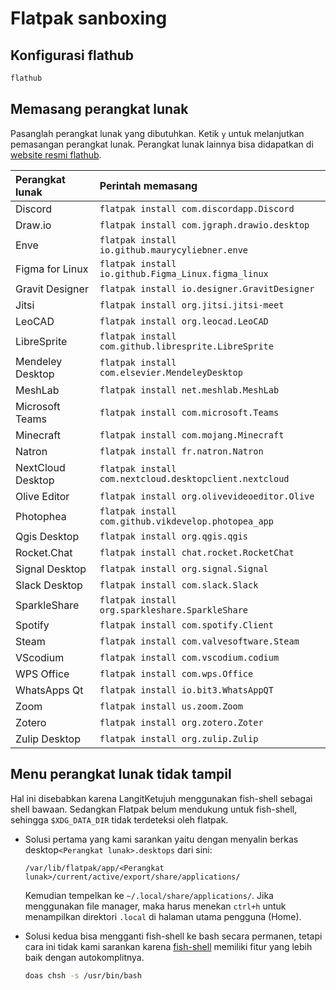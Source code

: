 # Flatpak sanboxing

## Konfigurasi flathub

```sh
flathub
```

## Memasang perangkat lunak

Pasanglah perangkat lunak yang dibutuhkan. Ketik `y` untuk melanjutkan pemasangan perangkat lunak. Perangkat lunak lainnya bisa didapatkan di [website resmi flathub](https://flathub.org/).

| Perangkat lunak   | Perintah memasang                                       |
| :---------------- | :------------------------------------------------------ |
| Discord           | `flatpak install com.discordapp.Discord`                |
| Draw.io           | `flatpak install com.jgraph.drawio.desktop`             |
| Enve              | `flatpak install io.github.maurycyliebner.enve`         |
| Figma for Linux   | `flatpak install io.github.Figma_Linux.figma_linux`     |
| Gravit Designer   | `flatpak install io.designer.GravitDesigner`            |
| Jitsi             | `flatpak install org.jitsi.jitsi-meet`                  |
| LeoCAD            | `flatpak install org.leocad.LeoCAD`                     |
| LibreSprite       | `flatpak install com.github.libresprite.LibreSprite`    |
| Mendeley Desktop  | `flatpak install com.elsevier.MendeleyDesktop`          |
| MeshLab           | `flatpak install net.meshlab.MeshLab`                   |
| Microsoft Teams   | `flatpak install com.microsoft.Teams`                   |
| Minecraft         | `flatpak install com.mojang.Minecraft`                  |
| Natron            | `flatpak install fr.natron.Natron`                      |
| NextCloud Desktop | `flatpak install com.nextcloud.desktopclient.nextcloud` |
| Olive Editor      | `flatpak install org.olivevideoeditor.Olive`            |
| Photophea         | `flatpak install com.github.vikdevelop.photopea_app`    |
| Qgis Desktop      | `flatpak install org.qgis.qgis`                         |
| Rocket.Chat       | `flatpak install chat.rocket.RocketChat`                |
| Signal Desktop    | `flatpak install org.signal.Signal`                     |
| Slack Desktop     | `flatpak install com.slack.Slack`                       |
| SparkleShare      | `flatpak install org.sparkleshare.SparkleShare`         |
| Spotify           | `flatpak install com.spotify.Client`                    |
| Steam             | `flatpak install com.valvesoftware.Steam`               |
| VScodium          | `flatpak install com.vscodium.codium`                   |
| WPS Office        | `flatpak install com.wps.Office`                        |
| WhatsApps Qt      | `flatpak install io.bit3.WhatsAppQT`                    |
| Zoom              | `flatpak install us.zoom.Zoom`                          |
| Zotero            | `flatpak install org.zotero.Zoter`                      |
| Zulip Desktop     | `flatpak install org.zulip.Zulip`                       |

## Menu perangkat lunak tidak tampil

Hal ini disebabkan karena LangitKetujuh menggunakan fish-shell sebagai shell bawaan. Sedangkan Flatpak belum mendukung untuk fish-shell, sehingga `$XDG_DATA_DIR` tidak terdeteksi oleh flatpak.

- Solusi pertama yang kami sarankan yaitu dengan menyalin berkas desktop`<Perangkat lunak>.desktops` dari sini:

  ```
  /var/lib/flatpak/app/<Perangkat lunak>/current/active/export/share/applications/
  ```

  Kemudian tempelkan ke `~/.local/share/applications/`. Jika menggunakan file manager, maka harus menekan `ctrl+h` untuk menampilkan direktori `.local` di halaman utama pengguna (Home).

- Solusi kedua bisa mengganti fish-shell ke bash secara permanen, tetapi cara ini tidak kami sarankan karena [fish-shell](../../konfigurasi/shell/fish.md) memiliki fitur yang lebih baik dengan autokomplitnya.

  ```sh
  doas chsh -s /usr/bin/bash
  ```
